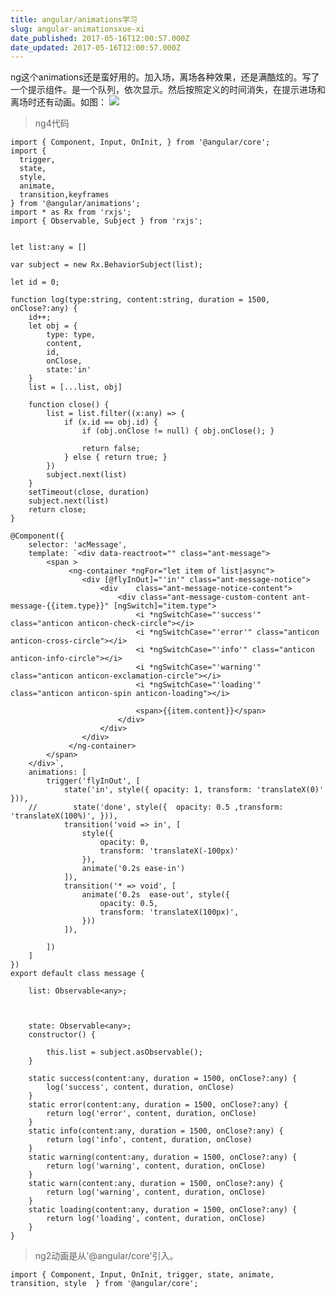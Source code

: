 ```yaml
---
title: angular/animations学习
slug: angular-animationsxue-xi
date_published: 2017-05-16T12:00:57.000Z
date_updated: 2017-05-16T12:00:57.000Z
---
```


ng这个animations还是蛮好用的。加入场，离场各种效果，还是满酷炫的。写了一个提示组件。是一个队列，依次显示。然后按照定义的时间消失，在提示进场和离场时还有动画。如图：
![](/images/2017/05/QQ--20170516195646.png)

> ng4代码

    import { Component, Input, OnInit, } from '@angular/core';
    import {
      trigger,
      state,
      style,
      animate,
      transition,keyframes
    } from '@angular/animations';
    import * as Rx from 'rxjs';
    import { Observable, Subject } from 'rxjs';
    
    
    let list:any = []
    
    var subject = new Rx.BehaviorSubject(list);
    
    let id = 0;
    
    function log(type:string, content:string, duration = 1500, onClose?:any) {
        id++;
        let obj = {
            type: type,
            content,
            id,
            onClose,
            state:'in'
        }
        list = [...list, obj]
    
        function close() {
            list = list.filter((x:any) => {
                if (x.id == obj.id) {
                    if (obj.onClose != null) { obj.onClose(); }
                  
                    return false;
                } else { return true; }
            })
            subject.next(list)
        }
        setTimeout(close, duration)
        subject.next(list)
        return close;
    }
    
    @Component({
        selector: 'acMessage',
        template: `<div data-reactroot="" class="ant-message">
            <span >
                 <ng-container *ngFor="let item of list|async">
                    <div [@flyInOut]="'in'" class="ant-message-notice">
                        <div    class="ant-message-notice-content">
                            <div class="ant-message-custom-content ant-message-{{item.type}}" [ngSwitch]="item.type">
                                <i *ngSwitchCase="'success'" class="anticon anticon-check-circle"></i>
                                <i *ngSwitchCase="'error'" class="anticon anticon-cross-circle"></i>
                                <i *ngSwitchCase="'info'" class="anticon anticon-info-circle"></i>
                                <i *ngSwitchCase="'warning'" class="anticon anticon-exclamation-circle"></i>
                                <i *ngSwitchCase="'loading'" class="anticon anticon-spin anticon-loading"></i>
       
                                <span>{{item.content}}</span>
                            </div>
                        </div>
                    </div>
                 </ng-container>
            </span>
        </div>`,
        animations: [
            trigger('flyInOut', [
                state('in', style({ opacity: 1, transform: 'translateX(0)' })),
        //        state('done', style({  opacity: 0.5 ,transform: 'translateX(100%)', })),
                transition('void => in', [
                    style({
                        opacity: 0,
                        transform: 'translateX(-100px)'
                    }),
                    animate('0.2s ease-in')
                ]),
                transition('* => void', [
                    animate('0.2s  ease-out', style({
                        opacity: 0.5,
                        transform: 'translateX(100px)',
                    }))
                ]),
    
            ])
        ]
    })
    export default class message {
    
        list: Observable<any>;
    
    
    
        state: Observable<any>;
        constructor() {
      
            this.list = subject.asObservable();
        }
    
        static success(content:any, duration = 1500, onClose?:any) {
            log('success', content, duration, onClose)
        }
        static error(content:any, duration = 1500, onClose?:any) {
            return log('error', content, duration, onClose)
        }
        static info(content:any, duration = 1500, onClose?:any) {
            return log('info', content, duration, onClose)
        }
        static warning(content:any, duration = 1500, onClose?:any) {
            return log('warning', content, duration, onClose)
        }
        static warn(content:any, duration = 1500, onClose?:any) {
            return log('warning', content, duration, onClose)
        }
        static loading(content:any, duration = 1500, onClose?:any) {
            return log('loading', content, duration, onClose)
        }
    }
    

> ng2动画是从'@angular/core'引入。

`import { Component, Input, OnInit, trigger, state, animate, transition, style  } from '@angular/core';`
